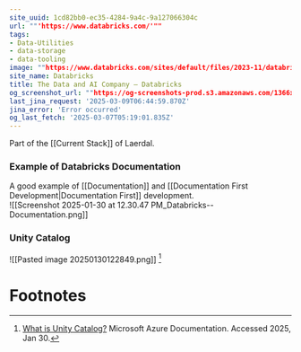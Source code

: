 ```yaml
---
site_uuid: 1cd82bb0-ec35-4284-9a4c-9a127066304c
url: ""'https://www.databricks.com/'""
tags:
- Data-Utilities
- data-storage
- data-tooling
image: ""https://www.databricks.com/sites/default/files/2023-11/databricks-og-universal.png""
site_name: Databricks
title: The Data and AI Company — Databricks
og_screenshot_url: ""https://og-screenshots-prod.s3.amazonaws.com/1366x768/80/false/42aaa147ffc4a84ee2f837ee8c5005842c36c79fea79f9e5644cd8c215635c40.jpeg""
last_jina_request: '2025-03-09T06:44:59.870Z'
jina_error: 'Error occurred'
og_last_fetch: '2025-03-07T05:19:01.835Z'
---
```

Part of the [[Current Stack]] of Laerdal. 

### Example of Databricks Documentation
A good example of [[Documentation]] and [[Documentation First Development|Documentation First]] development.  
![[Screenshot 2025-01-30 at 12.30.47 PM_Databricks--Documentation.png]]

### Unity Catalog

![[Pasted image 20250130122849.png]] [^1]

# Footnotes
[^1]: [What is Unity Catalog?](https://learn.microsoft.com/en-us/azure/databricks/data-governance/unity-catalog/) Microsoft Azure Documentation.  Accessed 2025, Jan 30.  
